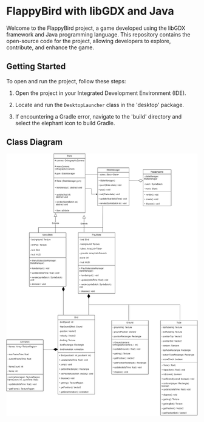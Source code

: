 # FlappyBird with libGDX and Java

Welcome to the FlappyBird project, a game developed using the libGDX framework and Java programming language. This repository contains the open-source code for the project, allowing developers to explore, contribute, and enhance the game.

## Getting Started

To open and run the project, follow these steps:

1. Open the project in your Integrated Development Environment (IDE).

2. Locate and run the `DesktopLauncher` class in the 'desktop' package.

3. If encountering a Gradle error, navigate to the 'build' directory and select the elephant icon to build Gradle.

## Class Diagram

![class diagram](/FlappyBird.drawio.png)
